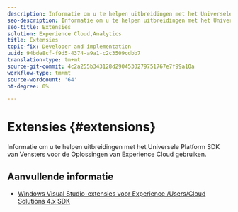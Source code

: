 ```yaml
---
description: Informatie om u te helpen uitbreidingen met het Universele Platform SDK van Vensters voor de Oplossingen van Experience Cloud gebruiken.
seo-description: Informatie om u te helpen uitbreidingen met het Universele Platform SDK van Vensters voor de Oplossingen van Experience Cloud gebruiken.
seo-title: Extensies
solution: Experience Cloud,Analytics
title: Extensies
topic-fix: Developer and implementation
uuid: 94bde8cf-f9d5-4374-a9a1-c2c3509cdbb7
translation-type: tm+mt
source-git-commit: 4c2a255b343128d2904530279751767e7f99a10a
workflow-type: tm+mt
source-wordcount: '64'
ht-degree: 0%

---
```



# Extensies {#extensions}

Informatie om u te helpen uitbreidingen met het Universele Platform SDK van Vensters voor de Oplossingen van Experience Cloud gebruiken.

## Aanvullende informatie

+ [Windows Visual Studio-extensies voor Experience /Users/Cloud Solutions 4.x SDK](/help/universal-windows/extensions/win-vse-4x.md)